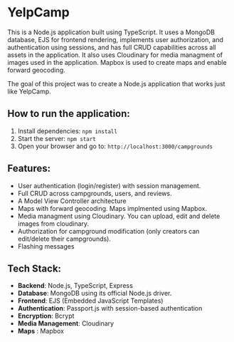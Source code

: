 # YelpCamp

This is a Node.js application built using TypeScript. It uses a MongoDB database, EJS for frontend rendering, implements user authorization, and authentication using sessions, and has full CRUD capabilities across all assets in the application. It also uses Cloudinary for media managment of images used in the application. Mapbox is used to create maps and enable forward geocoding.

The goal of this project was to create a Node.js application that works just like YelpCamp.

## How to run the application:

1. Install dependencies: `npm install`
2. Start the server: `npm start`
3. Open your browser and go to: `http://localhost:3000/campgrounds`

## Features:

- User authentication (login/register) with session management.
- Full CRUD across campgrounds, users, and reviews.
- A Model View Controller architecture
- Maps with forward geocoding. Maps implmented using Mapbox.
- Media managment using Cloudinary. You can upload, edit and delete images from cloudinary.
- Authorization for campground modification (only creators can edit/delete their campgrounds).
- Flashing messages

## Tech Stack:

- **Backend**: Node.js, TypeScript, Express 
- **Database**: MongoDB using its official Node.js driver.
- **Frontend**: EJS (Embedded JavaScript Templates)
- **Authentication**: Passport.js with session-based authentication
- **Encryption**: Bcrypt
- **Media Management**: Cloudinary
- **Maps** : Mapbox

